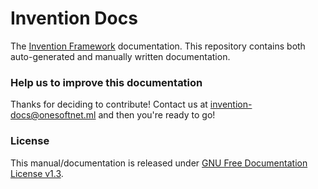 # Invention Docs
The [Invention Framework](github.com/onesoft-sudo/invention-framework/) documentation.
This repository contains both auto-generated and manually written documentation.

### Help us to improve this documentation
Thanks for deciding to contribute! Contact us at invention-docs@onesoftnet.ml and then you're ready to go!

### License
This manual/documentation is released under [GNU Free Documentation License v1.3](https://www.gnu.org/licenses/fdl-1.3.en.html).
